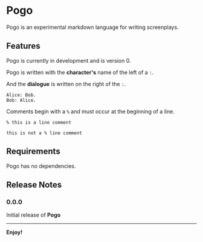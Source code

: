 # Pogo

Pogo is an experimental markdown language for writing screenplays.

## Features

Pogo is currently in development and is version 0.

Pogo is written with the **character's** name of the left of a `:`.

And the **dialogue** is written on the right of the `:`.

```pogo
Alice: Bob.
Bob: Alice.
```

Comments begin with a `%` and must occur at the beginning of a line.


```pogo
% this is a line comment

this is not a % line comment
```

## Requirements

Pogo has no dependencies.


<!-- ## Known Issues

Calling out known issues can help limit users opening duplicate issues against your extension. -->

## Release Notes

<!-- Users appreciate release notes as you update your extension. -->

### 0.0.0

Initial release of **Pogo**
<!-- 
### 1.0.1

Fixed issue #. -->

<!-- ### 1.1.0

Added features X, Y, and Z. -->

---

**Enjoy!**

<!-- ## Install your extension

* To start using your extension with Visual Studio Code copy it into the `<user home>/.vscode/extensions` folder and restart Code.
* To share your extension with the world, read on https://code.visualstudio.com/docs about publishing an extension. -->

